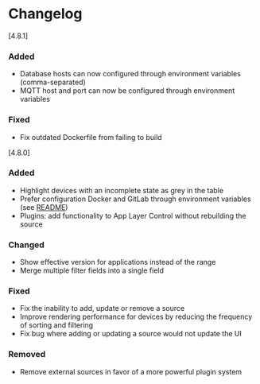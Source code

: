 # Changelog

[4.8.1]

### Added

- Database hosts can now configured through environment variables (comma-separated)
- MQTT host and port can now be configured through environment variables

### Fixed

- Fix outdated Dockerfile from failing to build

[4.8.0]

### Added

- Highlight devices with an incomplete state as grey in the table
- Prefer configuration Docker and GitLab through environment variables (see [README](README.md))
- Plugins: add functionality to App Layer Control without rebuilding the source

### Changed

- Show effective version for applications instead of the range
- Merge multiple filter fields into a single field

### Fixed

- Fix the inability to add, update or remove a source
- Improve rendering performance for devices by reducing the frequency of sorting and filtering
- Fix bug where adding or updating a source would not update the UI

### Removed

- Remove external sources in favor of a more powerful plugin system
